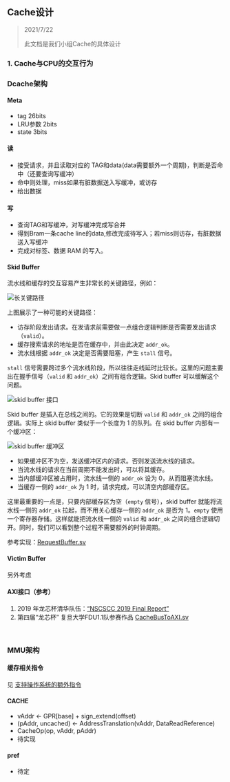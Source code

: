 ## Cache设计

> 2021/7/22
>
> 此文档是我们小组Cache的具体设计



### 1. Cache与CPU的交互行为



### Dcache架构

#### Meta

+ tag 26bits
+ LRU参数 2bits
+ state 3bits

#### 读

+ 接受请求，并且读取对应的 TAG和data(data需要额外一个周期)，判断是否命中（还要查询写缓冲）
+ 命中则处理，miss如果有脏数据送入写缓冲，或访存
+ 给出数据

#### 写

+ 查询TAG和写缓冲，对写缓冲完成写合并
+ 得到Bram一条cache line的data,修改完成待写入；若miss则访存，有脏数据送入写缓冲
+ 完成对标签、数据 RAM 的写入。

#### Skid Buffer

流水线和缓存的交互容易产生非常长的关键路径，例如：

![长关键路径](https://fducslg.github.io/ICS-2021Spring-FDU/asset/lab3/long-path.svg)

上图展示了一种可能的关键路径：

- 访存阶段发出请求。在发请求前需要做一点组合逻辑判断是否需要发出请求（`valid`）。
- 缓存搜索请求的地址是否在缓存中，并由此决定 `addr_ok`。
- 流水线根据 `addr_ok` 决定是否需要阻塞，产生 `stall` 信号。

`stall` 信号需要跨过多个流水线阶段，所以往往走线延时比较长。这里的问题主要出在握手信号（`valid` 和 `addr_ok`）之间有组合逻辑。Skid buffer 可以缓解这个问题。

![skid buffer 接口](https://fducslg.github.io/ICS-2021Spring-FDU/asset/lab3/skid-buffer-interface.svg)

Skid buffer 是插入在总线之间的。它的效果是切断 `valid` 和 `addr_ok` 之间的组合逻辑。实际上 skid buffer 类似于一个长度为 1 的队列。在 skid buffer 内部有一个缓冲区：

![skid buffer 缓冲区](https://fducslg.github.io/ICS-2021Spring-FDU/asset/lab3/skid-buffer-mux.svg)

- 如果缓冲区不为空，发送缓冲区内的请求。否则发送流水线的请求。
- 当流水线的请求在当前周期不能发出时，可以将其缓存。
- 当内部缓冲区被占用时，流水线一侧的 `addr_ok` 设为 0，从而阻塞流水线。
- 当缓存一侧的 `addr_ok` 为 1 时，请求完成，可以清空内部缓存区。

这里最重要的一点是，只要内部缓存区为空（`empty` 信号），skid buffer 就能将流水线一侧的 `addr_ok` 拉起，而不用关心缓存一侧的 `addr_ok` 是否为 1。`empty` 使用一个寄存器存储。这样就能把流水线一侧的 `valid` 和 `addr_ok` 之间的组合逻辑切开。同时，我们可以看到整个过程不需要额外的时钟周期。

参考实现：[RequestBuffer.sv](https://github.com/NSCSCC-2020-Fudan/FDU1.1-NSCSCC/blob/master/cache/src/util/RequestBuffer.sv)

#### Victim Buffer

另外考虑

#### AXI接口（参考）

1. 2019 年龙芯杯清华队伍：[“NSCSCC 2019 Final Report”](https://fducslg.github.io/ICS-2021Spring-FDU/misc/external.html#其它)
2. 第四届“龙芯杯” 复旦大学FDU1.1队参赛作品  [CacheBusToAXI.sv](https://github.com/NSCSCC-2020-Fudan/FDU1.1-NSCSCC/blob/master/cache/src/util/CacheBusToAXI.sv)

<br>

### MMU架构

#### 缓存相关指令

见 [支持操作系统的额外指令](https://lxbchong.github.io/long_xin_bei/competition/materials/%E6%94%AF%E6%8C%81%E6%93%8D%E4%BD%9C%E7%B3%BB%E7%BB%9F%E7%9A%84%E9%A2%9D%E5%A4%96%E6%8C%87%E4%BB%A4.html)

#### CACHE

+ vAddr ← GPR[base] + sign_extend(offset) 
+ (pAddr, uncached) ← AddressTranslation(vAddr, DataReadReference) 
+ CacheOp(op, vAddr, pAddr)
+ 待实现

#### pref

+ 待定

<br>